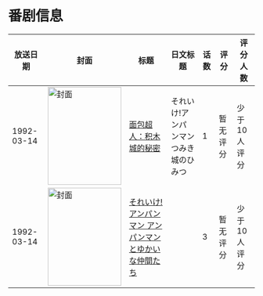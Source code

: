 # 番剧信息

|放送日期|封面|标题|日文标题|话数|评分|评分人数|
|---|---|---|---|---|---|---|
|1992-03-14|<img src="https://lain.bgm.tv/pic/cover/c/74/eb/419191_3Wa3b.jpg" alt="封面" style="width:150px;height:200px;object-fit:cover;">|[面包超人：积木城的秘密](https://bangumi.tv/subject/419191)|それいけ!アンパンマン つみき城のひみつ|1|暂无评分|少于10人评分|
|1992-03-14|<img src="https://lain.bgm.tv/pic/cover/c/2d/90/419192_XhRSE.jpg" alt="封面" style="width:150px;height:200px;object-fit:cover;">|[それいけ!アンパンマン アンパンマンとゆかいな仲間たち](https://bangumi.tv/subject/419192)||3|暂无评分|少于10人评分|

